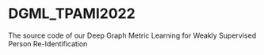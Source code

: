 # DGML_TPAMI2022
The source code of our Deep Graph Metric Learning for Weakly Supervised Person Re-Identification

